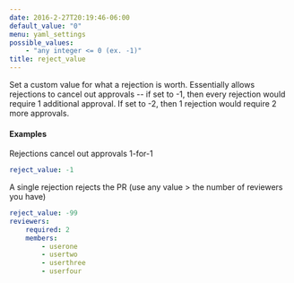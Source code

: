 ```yaml
---
date: 2016-2-27T20:19:46-06:00
default_value: "0"
menu: yaml_settings
possible_values:
    - "any integer <= 0 (ex. -1)"
title: reject_value
---
```


Set a custom value for what a rejection is worth. Essentially allows rejections to cancel out approvals -- if set to -1, then every rejection would require 1 additional approval. If set to -2, then 1 rejection would require 2 more approvals.

#### Examples
Rejections cancel out approvals 1-for-1
```yaml
reject_value: -1
```

A single rejection rejects the PR (use any value > the number of reviewers you have)
```yaml
reject_value: -99
reviewers:
    required: 2
    members:
        - userone
        - usertwo
        - userthree
        - userfour
```
